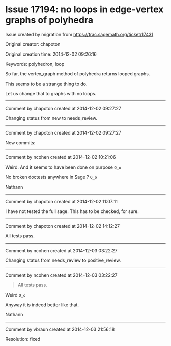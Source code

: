 # Issue 17194: no loops in edge-vertex graphs of polyhedra

Issue created by migration from https://trac.sagemath.org/ticket/17431

Original creator: chapoton

Original creation time: 2014-12-02 09:26:16

Keywords: polyhedron, loop

So far, the vertex_graph method of polyhedra returns looped graphs.

This seems to be a strange thing to do.

Let us change that to graphs with no loops.


---

Comment by chapoton created at 2014-12-02 09:27:27

Changing status from new to needs_review.


---

Comment by chapoton created at 2014-12-02 09:27:27

New commits:


---

Comment by ncohen created at 2014-12-02 10:21:06

Weird. And it seems to have been done on purpose `O_o`

No broken doctests anywhere in Sage ? `O_o`

Nathann


---

Comment by chapoton created at 2014-12-02 11:07:11

I have not tested the full sage. This has to be checked, for sure.


---

Comment by chapoton created at 2014-12-02 14:12:27

All tests pass.


---

Comment by ncohen created at 2014-12-03 03:22:27

Changing status from needs_review to positive_review.


---

Comment by ncohen created at 2014-12-03 03:22:27

> All tests pass.

Weird `O_o`

Anyway it is indeed better like that.

Nathann


---

Comment by vbraun created at 2014-12-03 21:56:18

Resolution: fixed
